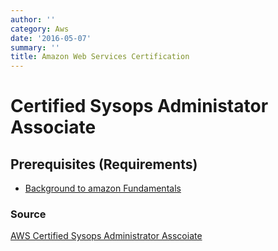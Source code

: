 ```yaml
---
author: ''
category: Aws
date: '2016-05-07'
summary: ''
title: Amazon Web Services Certification
---
```

# Certified Sysops Administator Associate

## Prerequisites (Requirements)

- [Background to amazon Fundamentals](https://www.pluralsight.com/courses/aws-system-admin-fundamentals)

### Source

[AWS Certified Sysops Administrator Asscoiate](https://www.pluralsight.com/courses/aws-certified-sysops-admin-associate)
